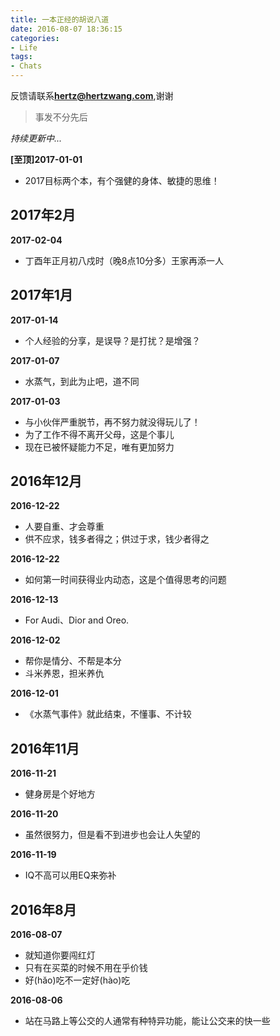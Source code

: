 ```yaml
---
title: 一本正经的胡说八道
date: 2016-08-07 18:36:15
categories:
- Life
tags:
- Chats
---
```


反馈请联系[**hertz@hertzwang.com**](mailto:hertz@hertzwang.com),谢谢

> 事发不分先后

*持续更新中...*	

**[至顶]2017-01-01**

* 2017目标两个本，有个强健的身体、敏捷的思维！

## 2017年2月

**2017-02-04**

* 丁酉年正月初八戍时（晚8点10分多）王家再添一人

## 2017年1月

**2017-01-14**

* 个人经验的分享，是误导？是打扰？是增强？ 


**2017-01-07**

* 水蒸气，到此为止吧，道不同

**2017-01-03**

* 与小伙伴严重脱节，再不努力就没得玩儿了！
* 为了工作不得不离开父母，这是个事儿
* 现在已被怀疑能力不足，唯有更加努力

<!-- more -->

## 2016年12月

**2016-12-22**

* 人要自重、才会尊重
* 供不应求，钱多者得之；供过于求，钱少者得之

**2016-12-22**

* 如何第一时间获得业内动态，这是个值得思考的问题

**2016-12-13**

* For Audi、Dior and Oreo.

**2016-12-02**

* 帮你是情分、不帮是本分
* 斗米养恩，担米养仇

**2016-12-01**

* 《水蒸气事件》就此结束，不懂事、不计较

## 2016年11月

**2016-11-21**

* 健身房是个好地方

**2016-11-20**

* 虽然很努力，但是看不到进步也会让人失望的


**2016-11-19**

* IQ不高可以用EQ来弥补

## 2016年8月

**2016-08-07**

* 就知道你要闯红灯
* 只有在买菜的时候不用在乎价钱
* 好(hăo)吃不一定好(hào)吃


**2016-08-06**

* 站在马路上等公交的人通常有种特异功能，能让公交来的快一些

